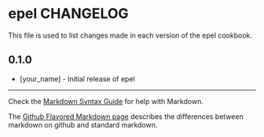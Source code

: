 # epel CHANGELOG

This file is used to list changes made in each version of the epel cookbook.

## 0.1.0
- [your_name] - Initial release of epel

- - -
Check the [Markdown Syntax Guide](http://daringfireball.net/projects/markdown/syntax) for help with Markdown.

The [Github Flavored Markdown page](http://github.github.com/github-flavored-markdown/) describes the differences between markdown on github and standard markdown.
